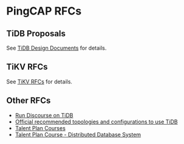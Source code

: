 # PingCAP RFCs

## TiDB Proposals

See [TiDB Design Documents](https://github.com/pingcap/tidb/tree/master/docs/design) for details.

## TiKV RFCs

See [TiKV RFCs](https://github.com/tikv/rfcs) for details.

## Other RFCs

* [Run Discourse on TiDB](2019-11-28-discourse-on-tidb.md)
* [Official recommended topologies and configurations to use TiDB](2019-11-30-recommand-tidb-configure.md)
* [Talent Plan Courses](2019-12-11-Talent-Plan-Courses.md)
* [Talent Plan Course - Distributed Database System](2019-12-9-pingcap-university-campus.md)
